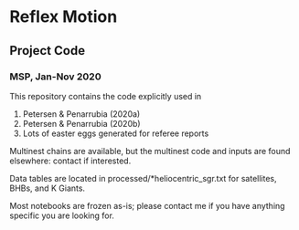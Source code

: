 # Reflex Motion
## Project Code
### MSP, Jan-Nov 2020

This repository contains the code explicitly used in 
1. Petersen & Penarrubia (2020a)
2. Petersen & Penarrubia (2020b)
3. Lots of easter eggs generated for referee reports

Multinest chains are available, but the multinest code and inputs are
found elsewhere: contact if interested.

Data tables are located in processed/*heliocentric_sgr.txt for satellites, BHBs, and K Giants. 

Most notebooks are frozen as-is; please contact me if you have anything specific you are looking for.

